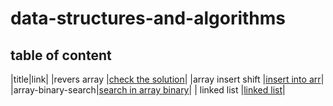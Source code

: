 # data-structures-and-algorithms


## table of content
|title|link|
|revers array |[check the solution](./arr_rev/README.md)|
|array insert shift |[insert into arr](./array-_nsert_shift/README.md)|
|array-binary-search|[search in array binary](./search_in_array_binary/README.md)|
| linked list |[linked list](./linked_list/README.md)|